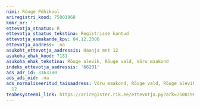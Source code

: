 ```yaml
---
nimi: Rõuge Põhikool
ariregistri_kood: 75001968
kmkr_nr: ''
ettevotja_staatus: R
ettevotja_staatus_tekstina: Registrisse kantud
ettevotja_esmakande_kpv: 04.12.2000
ettevotja_aadress: .na
asukoht_ettevotja_aadressis: Haanja mnt 12
asukoha_ehak_kood: 7181
asukoha_ehak_tekstina: Rõuge alevik, Rõuge vald, Võru maakond
indeks_ettevotja_aadressis: '66201'
ads_adr_id: 3363780
ads_ads_oid: .na
ads_normaliseeritud_taisaadress: Võru maakond, Rõuge vald, Rõuge alevik, Haanja mnt
  12
teabesysteemi_link: https://ariregister.rik.ee/ettevotja.py?ark=75001968&ref=rekvisiidid
---
```

